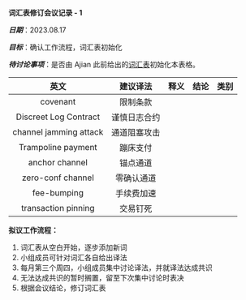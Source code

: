 **词汇表修订会议记录 - 1**

***日期***：2023.08.17

***目标***：确认工作流程，词汇表初始化

***待讨论事项***：是否由 Ajian 此前给出的[词汇表](https://github.com/PrimitivesLane/Publications/blob/main/glossary-mempool.md)初始化本表格。

| 英文  | 建议译法 | 释义 | 结论 | 类别 |
| :-----------:  | :-----------: |:-----------:  | :-----------: | :-----------: |
| covenant | 限制条款 |   |||
| Discreet Log Contract | 谨慎日志合约 |   |||
| channel jamming attack | 通道阻塞攻击 | |||
| Trampoline payment | 蹦床支付 | |||
| anchor channel | 锚点通道 | |||
| zero-conf channel | 零确认通道 | |||
| fee-bumping | 手续费加速 | |||
| transaction pinning | 交易钉死 | |||

**拟议工作流程：**

1. 词汇表从空白开始，逐步添加新词
2. 小组成员可针对词汇各自给出译法
3. 每月第三个周四，小组成员集中讨论译法，并就译法达成共识
4. 无法达成共识的暂时搁置，留至下次集中讨论时表决
5. 根据会议结论，修订词汇表
